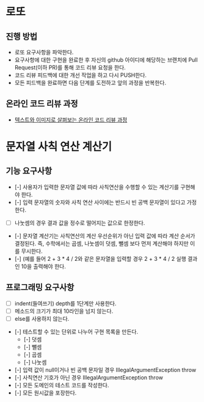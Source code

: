 # 로또
## 진행 방법
* 로또 요구사항을 파악한다.
* 요구사항에 대한 구현을 완료한 후 자신의 github 아이디에 해당하는 브랜치에 Pull Request(이하 PR)를 통해 코드 리뷰 요청을 한다.
* 코드 리뷰 피드백에 대한 개선 작업을 하고 다시 PUSH한다.
* 모든 피드백을 완료하면 다음 단계를 도전하고 앞의 과정을 반복한다.

## 온라인 코드 리뷰 과정
* [텍스트와 이미지로 살펴보는 온라인 코드 리뷰 과정](https://github.com/next-step/nextstep-docs/tree/master/codereview)

# 문자열 사칙 연산 계산기 
## 기능 요구사항
* [-] 사용자가 입력한 문자열 값에 따라 사칙연산을 수행할 수 있는 계산기를 구현해야 한다.
* [-] 입력 문자열의 숫자와 사칙 연산 사이에는 반드시 빈 공백 문자열이 있다고 가정한다.
* [ ] 나눗셈의 경우 결과 값을 정수로 떨어지는 값으로 한정한다.
* [-] 문자열 계산기는 사칙연산의 계산 우선순위가 아닌 입력 값에 따라 계산 순서가 결정된다. 즉, 수학에서는 곱셈, 나눗셈이 덧셈, 뺄셈 보다 먼저 계산해야 하지만 이를 무시한다.
* [-] (예를 들어 2 + 3 * 4 / 2와 같은 문자열을 입력할 경우 2 + 3 * 4 / 2 실행 결과인 10을 출력해야 한다.

## 프로그래밍 요구사항
* [ ] indent(들여쓰기) depth를 1단계만 사용한다.
* [ ] 메소드의 크기가 최대 10라인을 넘지 않는다. 
* [ ] else를 사용하지 않는다.
* [-] 테스트할 수 있는 단위로 나누어 구현 목록을 만든다. 
  * [-] 덧셈
  * [-] 뺄셈
  * [-] 곱셈
  * [-] 나눗셈
* [-] 입력 값이 null이거나 빈 공백 문자일 경우 IllegalArgumentException throw
* [-] 사칙연산 기호가 아닌 경우 IllegalArgumentException throw
* [-] 모든 도메인의 테스트 코드를 작성한다.
* [-] 모든 원시값을 포장한다.